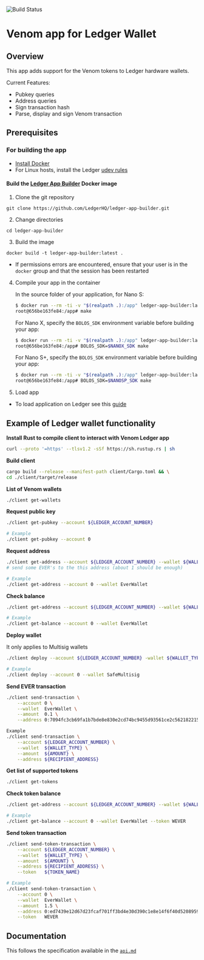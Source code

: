 ![Build Status](https://github.com/broxus/ledger-app-everscale/actions/workflows/ci.yml/badge.svg?branch=master)

# Venom app for Ledger Wallet

## Overview

This app adds support for the Venom tokens to Ledger hardware wallets.

Current Features:
- Pubkey queries
- Address queries
- Sign transaction hash
- Parse, display and sign Venom transaction 

## Prerequisites
### For building the app
* [Install Docker](https://docs.docker.com/get-docker/)
* For Linux hosts, install the Ledger [udev rules](https://github.com/LedgerHQ/udev-rules)
#### Build the [Ledger App Builder](https://developers.ledger.com/docs/nano-app/build/) Docker image
1. Clone the git repository
```
git clone https://github.com/LedgerHQ/ledger-app-builder.git
```
2. Change directories
```
cd ledger-app-builder
```
3. Build the image
```
docker build -t ledger-app-builder:latest .
```
* If permissions errors are encountered, ensure that your user is in the `docker`
  group and that the session has been restarted

4. Compile your app in the container

    In the source folder of your application, for Nano S:

    ```bash
    $ docker run --rm -ti -v "$(realpath .):/app" ledger-app-builder:latest
    root@656be163fe84:/app# make
    ```
    For Nano X, specify the `BOLOS_SDK` environment variable before building your app:

    ```bash
    $ docker run --rm -ti -v "$(realpath .):/app" ledger-app-builder:latest
    root@656be163fe84:/app# BOLOS_SDK=$NANOX_SDK make
    ```

    For Nano S+, specify the `BOLOS_SDK` environment variable before building your app:
    
    ```bash
    $ docker run --rm -ti -v "$(realpath .):/app" ledger-app-builder:latest
    root@656be163fe84:/app# BOLOS_SDK=$NANOSP_SDK make

5. Load app
* To load application on Ledger see this [guide](https://developers.ledger.com/docs/nano-app/load/)

## Example of Ledger wallet functionality

**Install Rust to compile client to interact with Venom Ledger app**
```bash
curl --proto '=https' --tlsv1.2 -sSf https://sh.rustup.rs | sh
```

**Build client**
```bash
cargo build --release --manifest-path client/Cargo.toml && \
cd ./client/target/release
```

**List of Venom wallets**
```bash
./client get-wallets
```

**Request public key**
```bash
./client get-pubkey --account ${LEDGER_ACCOUNT_NUMBER}
```

```bash
# Example
./client get-pubkey --account 0
```

**Request address**
```bash
./client get-address --account ${LEDGER_ACCOUNT_NUMBER} --wallet ${WALLET_TYPE}
# send some EVER's to the this address (about 1 should be enough)
```

```bash
# Example
./client get-address --account 0 --wallet EverWallet
```

**Check balance**
```bash
./client get-address --account ${LEDGER_ACCOUNT_NUMBER} --wallet ${WALLET_TYPE}
```

```bash
# Example
./client get-balance --account 0 --wallet EverWallet
```

**Deploy wallet**

It only applies to Multisig wallets
```bash
./client deploy --account ${LEDGER_ACCOUNT_NUMBER} -wallet ${WALLET_TYPE}
```

```bash
# Example
./client deploy --account 0 --wallet SafeMultisig
```

**Send EVER transaction**
```bash
./client send-transaction \
    --account 0 \
    --wallet  EverWallet \
    --amount  0.1 \
    --address 0:7094fc3cb69fa1b7bde8e830e2cd74bc9455d93561ce2c562182215686eb45e2
```

```bash
Example
./client send-transaction \
    --account ${LEDGER_ACCOUNT_NUMBER} \
    --wallet  ${WALLET_TYPE} \
    --amount  ${AMOUNT} \
    --address ${RECIPIENT_ADDRESS}
```

**Get list of supported tokens**
```bash
./client get-tokens
```

**Check token balance**
```bash
./client get-address --account ${LEDGER_ACCOUNT_NUMBER} --wallet ${WALLET_TYPE} --token ${TOKEN_NAME}
```

```bash
# Example
./client get-balance --account 0 --wallet EverWallet --token WEVER
```

**Send token transaction**
```bash
./client send-token-transaction \
    --account ${LEDGER_ACCOUNT_NUMBER} \
    --wallet  ${WALLET_TYPE} \
    --amount  ${AMOUNT} \
    --address ${RECIPIENT_ADDRESS} \
    --token   ${TOKEN_NAME}
```

```bash
# Example
./client send-token-transaction \
    --account 0 \
    --wallet  EverWallet \
    --amount  1.5 \
    --address 0:ed7439e12d67d23fcaf701ff3bd4e30d390c1e8e14f6f40d52089590e28d9c70 \
    --token   WEVER
```

## Documentation
This follows the specification available in the [`api.md`](doc/api.md)
